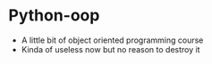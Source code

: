 # Python-oop
* A little bit of object oriented programming course
* Kinda of useless now but no reason  to destroy it
